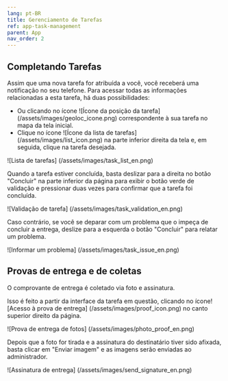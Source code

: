 ```yaml
---
lang: pt-BR
title: Gerenciamento de Tarefas
ref: app-task-management
parent: App
nav_order: 2
---
```


Completando Tarefas
----------------

Assim que uma nova tarefa for atribuída a você, você receberá uma notificação no seu telefone. Para acessar todas as informações relacionadas a esta tarefa, há duas possibilidades:

- Ou clicando no ícone ![Ícone da posição da tarefa] (/assets/images/geoloc_icone.png) correspondente à sua tarefa no mapa da tela inicial.
- Clique no ícone ![Ícone da lista de tarefas] (/assets/images/list_icon.png) na parte inferior direita da tela e, em seguida, clique na tarefa desejada.

![Lista de tarefas] (/assets/images/task_list_en.png)

Quando a tarefa estiver concluída, basta deslizar para a direita no botão "Concluir" na parte inferior da página para exibir o botão verde de validação e pressionar duas vezes para confirmar que a tarefa foi concluída.

![Validação de tarefa] (/assets/images/task_validation_en.png)

Caso contrário, se você se deparar com um problema que o impeça de concluir a entrega, deslize para a esquerda o botão "Concluir" para relatar um problema.

![Informar um problema] (/assets/images/task_issue_en.png)

Provas de entrega e de coletas
------------------------------

O comprovante de entrega é coletado via foto e assinatura.

Isso é feito a partir da interface da tarefa em questão, clicando no ícone![Acesso à prova de entrega] (/assets/images/proof_icon.png) no canto superior direito da página.

![Prova de entrega de fotos] (/assets/images/photo_proof_en.png)

Depois que a foto for tirada e a assinatura do destinatário tiver sido afixada, basta clicar em "Enviar imagem" e as imagens serão enviadas ao administrador.

![Assinatura de entrega] (/assets/images/send_signature_en.png)